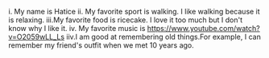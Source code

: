 i. My name is Hatice
ii. My favorite sport is walking. I like walking because it is relaxing.
iii.My favorite food is ricecake. I love it too much but I don't know why I like it.
iv. My favorite music is https://www.youtube.com/watch?v=O2059wLL_Ls
iiv.I am good at remembering old things.For example, I can remember my friend's outfit when we met 10 years ago.
